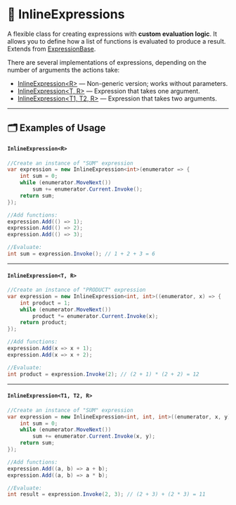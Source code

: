 # 🧩 InlineExpressions

A flexible class for creating expressions with **custom evaluation logic**. It allows you to define how a list of
functions is evaluated to produce a result. Extends from [ExpressionBase](ExpressionBase.md).

There are several implementations of expressions, depending on the number of arguments the actions take:

- [InlineExpression&lt;R&gt;](InlineExpression.md) — Non-generic version; works without parameters.
- [InlineExpression&lt;T, R&gt;](InlineExpression%601.md) — Expression that takes one argument.
- [InlineExpression&lt;T1, T2, R&gt;](InlineExpression%602.md) — Expression that takes two arguments.

---

## 🗂 Examples of Usage

#### `InlineExpression<R>`

```csharp
//Create an instance of "SUM" expression
var expression = new InlineExpression<int>(enumerator => {
    int sum = 0;
    while (enumerator.MoveNext())
        sum += enumerator.Current.Invoke();
    return sum;
});

//Add functions:
expression.Add(() => 1);
expression.Add(() => 2);
expression.Add(() => 3);

//Evaluate:
int sum = expression.Invoke(); // 1 + 2 + 3 = 6
```

---

#### `InlineExpression<T, R>`

```csharp
//Create an instance of "PRODUCT" expression
var expression = new InlineExpression<int, int>((enumerator, x) => {
    int product = 1;
    while (enumerator.MoveNext())
        product *= enumerator.Current.Invoke(x);
    return product;
});

//Add functions:
expression.Add(x => x + 1);
expression.Add(x => x + 2);

//Evaluate:
int product = expression.Invoke(2); // (2 + 1) * (2 + 2) = 12
```

---

#### `InlineExpression<T1, T2, R>`

```csharp
//Create an instance of "SUM" expression
var expression = new InlineExpression<int, int, int>((enumerator, x, y) => {
    int sum = 0;
    while (enumerator.MoveNext())
        sum += enumerator.Current.Invoke(x, y);
    return sum;
});

//Add functions:
expression.Add((a, b) => a + b);
expression.Add((a, b) => a * b);

//Evaluate:
int result = expression.Invoke(2, 3); // (2 + 3) + (2 * 3) = 11
```